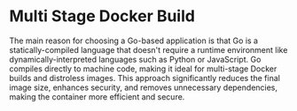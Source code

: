 # Multi Stage Docker Build

The main reason for choosing a Go-based application is that Go is a statically-compiled language that doesn't require a runtime environment like dynamically-interpreted languages such as Python or JavaScript. Go compiles directly to machine code, making it ideal for multi-stage Docker builds and distroless images. This approach significantly reduces the final image size, enhances security, and removes unnecessary dependencies, making the container more efficient and secure.

